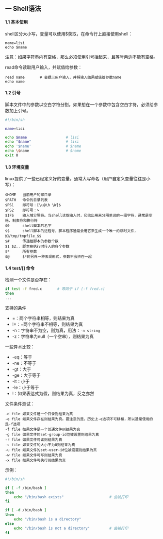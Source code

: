 ## 一 Shell语法

#### 1.1 基本使用

shell区分大小写，变量可以使用$获取，在命令行上直接使用shell：
```
name=lisi
echo $name
```

注意：如果字符串内有空格，那么必须使用引号括起来，且等号两边不能有空格。  

read命令读取用户输入，并赋值给参数：
```
read name       # 会提示用户输入，并将输入结果赋值给参数name
echo name  
```

#### 1.2 引号

脚本文件中的参数以空白字符分割，如果想在一个参数中包含空白字符，必须给参数加上引号。
```sh
#!/bin/sh

name=lisi

echo $name                  # lisi
echo "$name"                # lisi
echo '$name'                # $name
echo \$name                 # $name
exit 0
```

#### 1.3 环境变量

linux提供了一些已经定义好的变量，通常大写命名（用户自定义变量往往是小写）：
```
$HOME   当前用户的家目录
$PATH   命令的目录列表
$PS1    即符号：[\u@\h \W]$
$PS2    即符号：>
$IFS    输入域分隔符。当shell读取输入时，它给出用来分隔单词的一组字符，通常是空格、制表符和换行符
$0      shell脚本的名字
$$      shell脚本的进程号，脚本程序通常会用它来生成一个唯一的临时文件，如/tmp/tmpfile_$$
$#      传递给脚本的参数个数
$1 $2.. 脚本在执行时传入的各个参数
$*      所有参数
$@      $*的另外一种表现形式，参数不会挤在一起
```

#### 1.4 test/[] 命令

检测一个文件是否存在：
```sh
if test -f fred.c       # 等同于 if [-f fred.c]
then
...
```

支持的条件
- =：两个字符串相等，则结果为真
- !=：=两个字符串不相等，则结果为真
- -n：字符串不为空，则为真，用法：`-n string`
- -z：字符串为null（一个空串），则结果为真

一些算术比较：
- -eq：等于
- -ne：不等于
- -gt：大于
- -ge：大于等于
- -lt：小于
- -le：小于等于
- !：如果表达式为假，则结果为真，反之亦然

文件条件测试：
```
-d file 如果文件是一个目录则结果为真
-e file 如果文件存在则结果为真。要注意的是，历史上-e选项不可移植，所以通常使用的是-f选项
-f file 如果文件是一个普通文件则结果为真
-g file 如果文件的set-group-id位被设置则结果为真
-r file 如果文件可读则结果为真
-s file 如果文件的大小不为0则结果为真
-u file 如果文件的set-user-id位被设置则结果为真
-w file 如果文件可写则结果为真
-x file 如果文件可执行则结果为真
```

示例：
```sh
#!/bin/sh

if [ -f /bin/bash ]
then
    echo "/bin/bash exists"                     # 会被打印
fi

if [ -d /bin/bash ]
then    
    echo "/bin/bash is a directory"
else
    echo "/bin/bash is not a directory"         # 会被打印
fi
```

